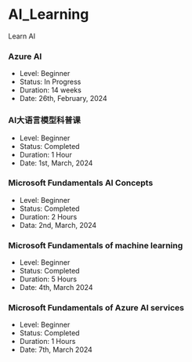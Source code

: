 # AI_Learning
Learn AI

### Azure AI
- Level:        Beginner
- Status:       In Progress
- Duration:     14 weeks
- Date:         26th, February, 2024


### AI大语言模型科普课
- Level:        Beginner
- Status:       Completed
- Duration:     1 Hour
- Date:         1st, March, 2024

### Microsoft Fundamentals AI Concepts
- Level:        Beginner
- Status:       Completed
- Duration:     2 Hours
- Data:         2nd, March, 2024

### Microsoft Fundamentals of machine learning
- Level:        Beginner
- Status:       Completed
- Duration:     5 Hours
- Date:         4th, March 2024

### Microsoft Fundamentals of Azure AI services
- Level:        Beginner
- Status:       Completed
- Duration:     1 Hours
- Date:         7th, March 2024